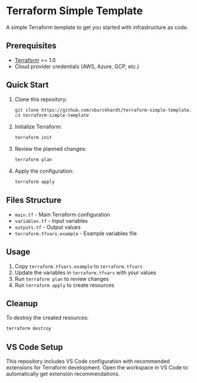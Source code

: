 # Terraform Simple Template

A simple Terraform template to get you started with infrastructure as code.

## Prerequisites

- [Terraform](https://www.terraform.io/downloads.html) >= 1.0
- Cloud provider credentials (AWS, Azure, GCP, etc.)

## Quick Start

1. Clone this repository:

   ```bash
   git clone https://github.com/vburckhardt/terraform-simple-template.git
   cd terraform-simple-template
   ```

2. Initialize Terraform:

   ```bash
   terraform init
   ```

3. Review the planned changes:

   ```bash
   terraform plan
   ```

4. Apply the configuration:

   ```bash
   terraform apply
   ```

## Files Structure

- `main.tf` - Main Terraform configuration
- `variables.tf` - Input variables
- `outputs.tf` - Output values
- `terraform.tfvars.example` - Example variables file

## Usage

1. Copy `terraform.tfvars.example` to `terraform.tfvars`
2. Update the variables in `terraform.tfvars` with your values
3. Run `terraform plan` to review changes
4. Run `terraform apply` to create resources

## Cleanup

To destroy the created resources:

```bash
terraform destroy
```

## VS Code Setup

This repository includes VS Code configuration with recommended extensions for Terraform development. Open the workspace in VS Code to automatically get extension recommendations.